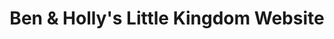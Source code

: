 ---
title: Ben & Holly's Little Kingdom Website
developer: Kids Industries
clients: eOne, Nickelodeon UK
image: BenAndHollysLittleKingdomWebsite.jpg
link: http://www.kidsindustries.com/case-studies/ben-and-holly-s-little-kingdom-website
html5: http://www.benandholly.tv
featured: true
---